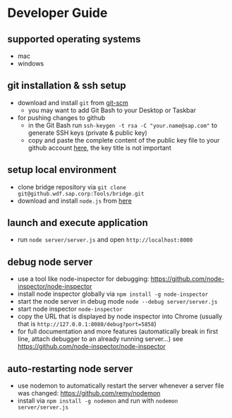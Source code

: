 ﻿Developer Guide
===============
## supported operating systems
* mac
* windows


## git installation & ssh setup
* download and install `git` from [git-scm](http://git-scm.com/downloads)
  * you may want to add Git Bash to your Desktop or Taskbar
* for pushing changes to github
  * in the Git Bash run `ssh-keygen -t rsa -C "your.name@sap.com"` to generate SSH keys (private & public key)
  * copy and paste the complete content of the public key file to your github account [here](https://github.wdf.sap.corp/settings/ssh), the key title is not important

## setup local environment
* clone bridge repository via `git clone git@github.wdf.sap.corp:Tools/bridge.git`
* download and install `node.js` from [here](http://nodejs.org/)

## launch and execute application
* run `node server/server.js` and open `http://localhost:8000`

## debug node server
* use a tool like node-inspector for debugging: https://github.com/node-inspector/node-inspector
* install node inspector globally via `npm install -g node-inspector`
* start the node server in debug mode `node --debug server/server.js`
* start node inspector `node-inspector`
* copy the URL that is displayed by node inspector into Chrome (usually that is `http://127.0.0.1:8080/debug?port=5858`)
* for full documentation and more features (automatically break in first line, attach debugger to an already running server...) see https://github.com/node-inspector/node-inspector

## auto-restarting node server
* use nodemon to automatically restart the server whenever a server file was changed: https://github.com/remy/nodemon
* install via `npm install -g nodemon` and run with `nodemon server/server.js`
